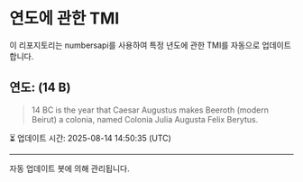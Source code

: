 
# 연도에 관한 TMI

이 리포지토리는 numbersapi를 사용하여 특정 년도에 관한 TMI를 자동으로 업데이트합니다.

## 연도: (14 B)
> 14 BC is the year that Caesar Augustus makes Beeroth (modern Beirut) a colonia, named Colonia Julia Augusta Felix Berytus.

⏳ 업데이트 시간: 2025-08-14 14:50:35 (UTC)

---
자동 업데이트 봇에 의해 관리됩니다.

